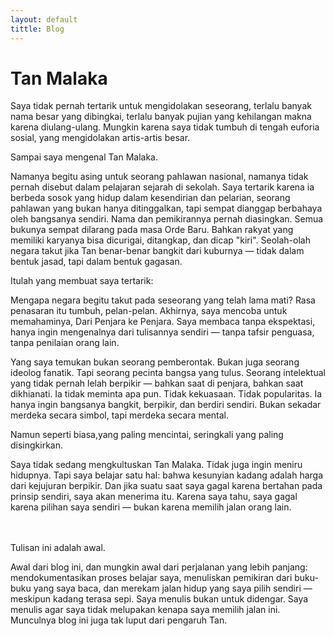```yaml
---
layout: default
tittle: Blog
---
```


<h1>Tan Malaka</h1>

<p>Saya tidak pernah tertarik untuk mengidolakan seseorang, terlalu banyak nama besar yang dibingkai, terlalu banyak pujian yang kehilangan makna karena diulang-ulang. Mungkin karena saya tidak tumbuh di tengah euforia sosial, yang  mengidolakan artis-artis besar.</p>

Sampai saya mengenal Tan Malaka.

<p>Namanya begitu asing untuk seorang pahlawan nasional, namanya tidak pernah disebut dalam pelajaran sejarah di sekolah. Saya tertarik karena ia berbeda sosok yang hidup dalam kesendirian dan pelarian, seorang pahlawan yang bukan hanya ditinggalkan, tapi sempat dianggap berbahaya oleh bangsanya sendiri.
Nama dan pemikirannya pernah diasingkan. Semua bukunya sempat dilarang pada masa Orde Baru. Bahkan rakyat yang memiliki karyanya bisa dicurigai, ditangkap, dan dicap "kiri". Seolah-olah negara takut jika Tan benar-benar bangkit dari kuburnya — tidak dalam bentuk jasad, tapi dalam bentuk gagasan.</p>

Itulah yang membuat saya tertarik:

<p>Mengapa negara begitu takut pada seseorang yang telah lama mati?
Rasa penasaran itu tumbuh, pelan-pelan. Akhirnya, saya mencoba untuk memahaminya, Dari Penjara ke Penjara. Saya membaca tanpa ekspektasi, hanya ingin mengenalnya dari tulisannya sendiri — tanpa tafsir penguasa, tanpa penilaian orang lain.</p>

<p>Yang saya temukan bukan seorang pemberontak. Bukan juga seorang ideolog fanatik. Tapi seorang pecinta bangsa yang tulus. Seorang intelektual yang tidak pernah lelah berpikir — bahkan saat di penjara, bahkan saat dikhianati. Ia tidak meminta apa pun. Tidak kekuasaan. Tidak popularitas. Ia hanya ingin bangsanya bangkit, berpikir, dan berdiri sendiri. Bukan sekadar merdeka secara simbol, tapi merdeka secara mental.</p>

Namun seperti biasa,yang paling mencintai, seringkali yang paling disingkirkan.

<p>Saya tidak sedang mengkultuskan Tan Malaka. Tidak juga ingin meniru hidupnya. Tapi saya belajar satu hal: bahwa kesunyian kadang adalah harga dari kejujuran berpikir. Dan jika suatu saat saya gagal karena bertahan pada prinsip sendiri, saya akan menerima itu. Karena saya tahu, saya gagal karena pilihan saya sendiri — bukan karena memilih jalan orang lain.</p>
<br>
<br>
Tulisan ini adalah awal.

<p>Awal dari blog ini, dan mungkin awal dari perjalanan yang lebih panjang: mendokumentasikan proses belajar saya, menuliskan pemikiran dari buku-buku yang saya baca, dan merekam jalan hidup yang saya pilih sendiri — meskipun kadang terasa sepi. Saya menulis bukan untuk didengar. Saya menulis agar saya tidak melupakan kenapa saya memilih jalan ini. Munculnya blog ini juga tak luput dari pengaruh Tan.</p>
